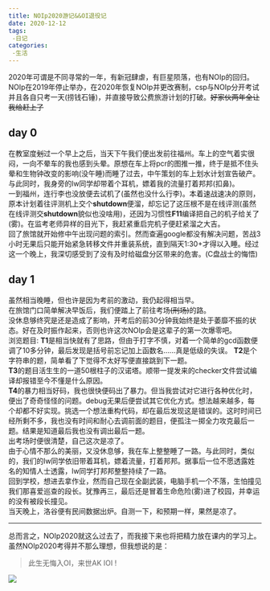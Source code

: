 ```yaml
---
title: NOIp2020游记&&OI退役记
date: 2020-12-12
tags:
 -日记
categories:
 -生活
---
```

2020年可谓是不同寻常的一年，有新冠肆虐，有巨星陨落，也有NOIp的回归。  
NOIp在2019年停止举办，在2020年恢复NOIp并更改赛制，csp与NOIp分开考试并且各自只考一天(捞钱石锤)，并直接导致公费旅游计划的打破。~~好家伙两年全让我给赶上了~~  
## day 0
在教室度~~划~~过一个早上之后，当天下午我们便出发前往福州。车上的空气着实很闷，一向不晕车的我也感到头晕。原想在车上将pcr的图推一推，终于是抵不住头晕和生物钟改变的影响(没午睡)而睡了过去，中午策划的车上划水计划宣告破产。与此同时，我身旁的lw同学却带着个耳机，嫖着我的流量打着邦邦(扣鼻)。  
一到福州，连行李也没放便去试机了(虽然也没什么行李)。本着速战速决的原则，原本计划着往评测机上交个**shutdown**便溜，却忘记了这压根不是在线评测(虽然在线评测交**shutdown**貌似也没啥用)，还因为习惯性**F11**编译把自己的机子给关了(雾)。在监考老师异样的目光下，我赶紧重启完机子便赶紧溜之大吉。  
回了旅馆就开始修中午出现问题的索引。然而查遍google都没有解决问题，苦战3小时无果后只能开始紧急转移文件并重装系统，直到隔天1:30+才得以入睡。经过这一个晚上，我深切感受到了没有及时给磁盘分区带来的危害。(C盘战士的悔悟)  
## day 1
虽然相当晚睡，但也许是因为考前的激动，我仍起得相当早。  
在旅馆门口简单解决早饭后，我们便踏上了前往考场~~(刑场)~~的路。  
没休息够终究是还是造成了影响，开考后的前30分钟我始终是处于萎靡不振的状态。好在及时振作起来，否则也许这次NOIp会是这辈子的第一次爆零吧。  
浏览题目:
**T1**是相当快就有了思路，但由于打字不慎，对着一个简单的gcd函数便调了10多分钟，最后发现是括号前忘记加上函数名……真是低级的失误。
**T2**是个字符串的题，简单看了下觉得不太好写便直接跳到下一题。  
**T3**的题目活生生的一道50根柱子的汉诺塔。顺带一提发来的checker文件尝试编译却报错至今不懂是什么原因。  
**T4**的暴力相当好码，我也很快便码出了暴力。但当我尝试对它进行各种优化时，便出了奇奇怪怪的问题。debug无果后便尝试其它优化方式。想法越来越多，每个却都不好实现。挑选一个想法重构代码，却在最后发现这是错误的。这时时间已经所剩不多，我也没有时间和耐心去调前面的题目，便孤注一掷全力攻克最后一题。结果是知道最后我也没有调出最后一题。  
出考场时便很清楚，自己这次是凉了。  
由于心情不那么的美丽，又没休息够，我在车上整整睡了一路。与此同时，类似的，我们的lw同学依旧带着耳机，嫖着流量，打着邦邦。据事后一位不愿透露姓名的知情人士透露，lw同学打邦邦整整持续了一路。  
回到学校，想进去拿作业，然而自己现在全副武装，电脑手机一个不落，生怕撞见我们那喜爱巡查的段长。犹豫再三，最后还是冒着生命危险(雾)进了校园，并幸运的没有被段长撞见。  
当天晚上，洛谷便有民间数据出炉。自测一下，和预期一样，果然是凉了。

---

总而言之，NOIp2020就这么过去了，而我接下来也将把精力放在课内的学习上。  
虽然NOIp2020考得并不那么理想，但我想说的是：
>此生无悔入OI，来世AK IOI !

![](https://pics.shviolet.tk/origin/NOIp2020.jpg)

